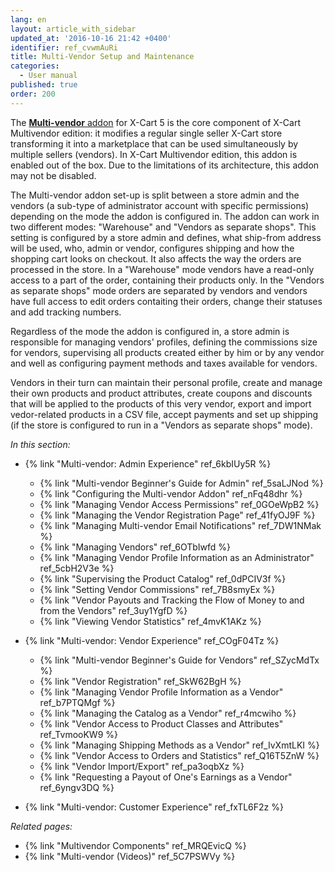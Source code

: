 ```yaml
---
lang: en
layout: article_with_sidebar
updated_at: '2016-10-16 21:42 +0400'
identifier: ref_cvwmAuRi
title: Multi-Vendor Setup and Maintenance
categories:
  - User manual
published: true
order: 200
---
```

The [**Multi-vendor** addon](https://market.x-cart.com/addons/suppliers-multivendors.html "Multi-Vendor") for X-Cart 5 is the core component of X-Cart Multivendor edition: it modifies a regular single seller X-Cart store transforming it into a marketplace that can be used simultaneously by multiple sellers (vendors). In X-Cart Multivendor edition, this addon is enabled out of the box. Due to the limitations of its architecture, this addon may not be disabled.

The Multi-vendor addon set-up is split between a store admin and the vendors (a sub-type of administrator account with specific permissions) depending on the mode the addon is configured in. The addon can work in two different modes: "Warehouse" and "Vendors as separate shops". This setting is configured by a store admin and defines, what ship-from address will be used, who, admin or vendor, configures shipping and how the shopping cart looks on checkout. It also affects the way the orders are processed in the store. In a "Warehouse" mode vendors have a read-only access to a part of the order, containing their products only. In the "Vendors as separate shops" mode orders are separated by vendors and vendors have full access to edit orders contaiting their orders, change their statuses and add tracking numbers.

Regardless of the mode the addon is configured in, a store admin is responsible for managing vendors' profiles, defining the commissions size for vendors, supervising all products created either by him or by any vendor and well as configuring payment methods and taxes available for vendors.

Vendors in their turn can maintain their personal profile, create and manage their own products and product attributes, create coupons and discounts that will be applied to the products of this very vendor, export and import vedor-related products in a CSV file, accept payments and set up shipping (if the store is configured to run in a "Vendors as separate shops" mode).

_In this section:_

*   {% link "Multi-vendor: Admin Experience" ref_6kbIUy5R %}
    *   {% link "Multi-vendor Beginner's Guide for Admin" ref_5saLJNod %}
    *   {% link "Configuring the Multi-vendor Addon" ref_nFq48dhr %}
    *   {% link "Managing Vendor Access Permissions" ref_0GOeWpB2 %}
    *   {% link "Managing the Vendor Registration Page" ref_41fyOJ9F %}
    *   {% link "Managing Multi-vendor Email Notifications" ref_7DW1NMak %}
    *   {% link "Managing Vendors" ref_6OTbIwfd %}
    *   {% link "Managing Vendor Profile Information as an Administrator" ref_5cbH2V3e %}
    *   {% link "Supervising the Product Catalog" ref_0dPCIV3f %}
    *   {% link "Setting Vendor Commissions" ref_7B8smyEx %}
    *   {% link "Vendor Payouts and Tracking the Flow of Money to and from the Vendors" ref_3uy1YgfD %}
    *   {% link "Viewing Vendor Statistics" ref_4mvK1AKz %}

*   {% link "Multi-vendor: Vendor Experience" ref_COgF04Tz %}
    *   {% link "Multi-vendor Beginner's Guide for Vendors" ref_SZycMdTx %}
    *   {% link "Vendor Registration" ref_SkW62BgH %}
    *   {% link "Managing Vendor Profile Information as a Vendor" ref_b7PTQMgf %}
    *   {% link "Managing the Catalog as a Vendor" ref_r4mcwiho %}
    *   {% link "Vendor Access to Product Classes and Attributes" ref_TvmooKW9 %}
    *   {% link "Managing Shipping Methods as a Vendor" ref_IvXmtLKI %}
    *   {% link "Vendor Access to Orders and Statistics" ref_Q16T5ZnW %}
    *   {% link "Vendor Import/Export" ref_pa3oqbXz %}
    *   {% link "Requesting a Payout of One's Earnings as a Vendor" ref_6yngv3DQ %}

*   {% link "Multi-vendor: Customer Experience" ref_fxTL6F2z %}

_Related pages:_

*   {% link "Multivendor Components" ref_MRQEvicQ %}
*   {% link "Multi-vendor (Videos)" ref_5C7PSWVy %}
